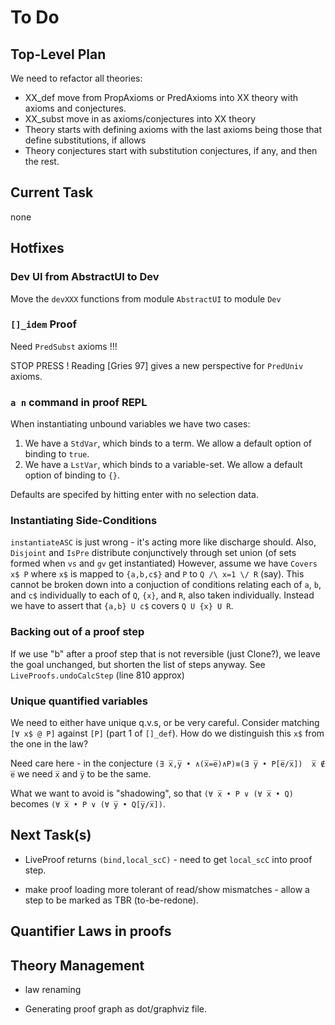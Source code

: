 # To Do

## Top-Level Plan

We need to refactor all theories:

* XX_def move from PropAxioms or PredAxioms into XX theory with axioms and conjectures.
* XX_subst move in as axioms/conjectures into XX theory
* Theory starts with defining axioms with the last axioms being those that define substitutions, if allows
* Theory conjectures start with substitution conjectures, if any, and then the rest.

## Current Task

none


## Hotfixes

### Dev UI from AbstractUI to Dev

Move the `devXXX` functions from module  `AbstractUI` to module `Dev`

### `[]_idem` Proof

Need `PredSubst` axioms !!!

STOP PRESS ! Reading [Gries 97] gives a new perspective for `PredUniv` axioms.

### `a n` command in proof REPL

When instantiating unbound variables we have two cases:

1. We have a `StdVar`, which binds to a term. 
   We allow a default option of binding to `true`.
2. We have a `LstVar`, which binds to a variable-set.
   We allow a default option of binding to `{}`.
   
Defaults are specifed by hitting enter with no selection data.

### Instantiating Side-Conditions

`instantiateASC` is just wrong - it's acting more like discharge should.
Also, `Disjoint` and `IsPre` distribute conjunctively through set union (of sets formed when `vs` and `gv` get instantiated)
However, assume we have `Covers x$ P` where `x$` is mapped to `{a,b,c$}` and `P` to `Q /\ x=1 \/ R` (say).
This cannot be broken down into a conjuction of conditions relating
each of `a`, `b`, and `c$` individually to each of `Q`, `{x}`,
and `R`, also taken individually.
Instead we have to assert that `{a,b} U c$` covers `Q U {x} U R`.

### Backing out of a proof step

If we use "b" after a proof step that is not reversible (just Clone?), we leave the goal unchanged,
but shorten the list of steps anyway. See `LiveProofs.undoCalcStep` (line 810 approx)

### Unique quantified variables

We need to either have unique q.v.s, or be very careful. Consider matching `[∀ x$ @ P]`  against `[P]` (part 1 of `[]_def`). How do we distinguish this `x$` from the one in the law?

Need care here - in the conjecture
 `(∃ x̅,y̅ • ∧(x̅=e̅)∧P)≡(∃ y̅ • P[e̅/x̅])  x̅ ∉ e̅` 
we need `x̅` and `y̅` to be the same.

What we want to avoid is "shadowing", 
so that `(∀ x̅ • P ∨ (∀ x̅ • Q)`
becomes `(∀ x̅ • P ∨ (∀ y̅ • Q[y̅/x̅])`.

## Next Task(s)


 
* LiveProof returns `(bind,local_scC)` - need to get `local_scC` into proof step.


* make proof loading more tolerant of read/show mismatches - allow a step to be marked as TBR (to-be-redone).

## Quantifier Laws in proofs

## Theory Management

* law renaming

* Generating proof graph as dot/graphviz file.
